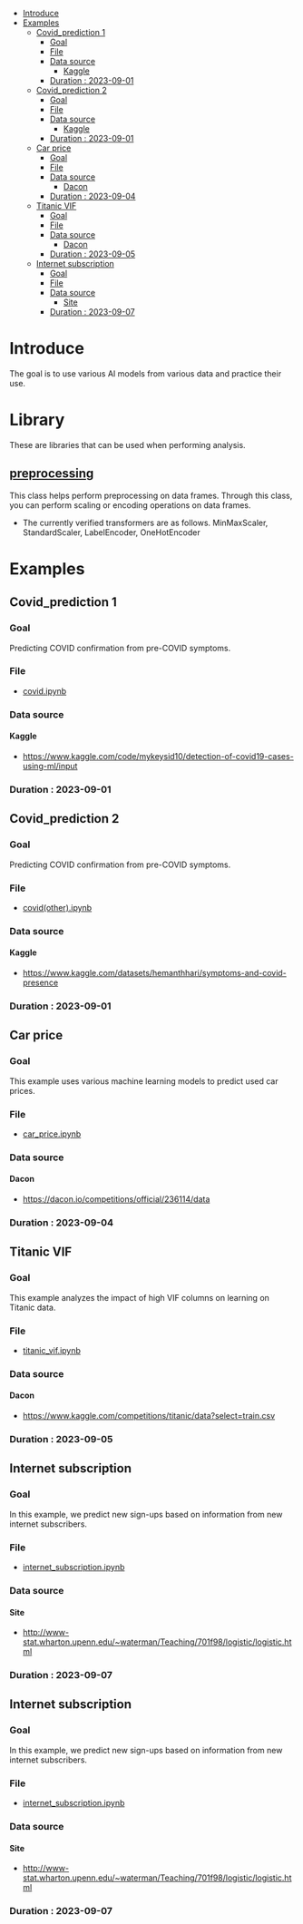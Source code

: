 - [Introduce](#introduce)
- [Examples](#examples)
  - [Covid\_prediction 1](#covid_prediction-1)
    - [Goal](#goal)
    - [File](#file)
    - [Data source](#data-source)
      - [Kaggle](#kaggle)
    - [Duration : 2023-09-01](#duration--2023-09-01)
  - [Covid\_prediction 2](#covid_prediction-2)
    - [Goal](#goal-1)
    - [File](#file-1)
    - [Data source](#data-source-1)
      - [Kaggle](#kaggle-1)
    - [Duration : 2023-09-01](#duration--2023-09-01-1)
  - [Car price](#car-price)
    - [Goal](#goal-2)
    - [File](#file-2)
    - [Data source](#data-source-2)
      - [Dacon](#dacon)
    - [Duration : 2023-09-04](#duration--2023-09-04)
  - [Titanic VIF](#titanic-vif)
    - [Goal](#goal-3)
    - [File](#file-3)
    - [Data source](#data-source-3)
      - [Dacon](#dacon-1)
    - [Duration : 2023-09-05](#duration--2023-09-05)
  - [Internet subscription](#internet-subscription)
    - [Goal](#goal-4)
    - [File](#file-4)
    - [Data source](#data-source-4)
      - [Site](#site)
    - [Duration : 2023-09-07](#duration--2023-09-07)

# Introduce
The goal is to use various AI models from various data and practice their use.

# Library
These are libraries that can be used when performing analysis.
## [preprocessing](https://github.com/tooha289/AI_Example/blob/main/Library/preprocessing.py)
This class helps perform preprocessing on data frames. Through this class, you can perform scaling or encoding operations on data frames.
* The currently verified transformers are as follows. MinMaxScaler, StandardScaler, LabelEncoder, OneHotEncoder

# Examples
## Covid_prediction 1 
### Goal
Predicting COVID confirmation from pre-COVID symptoms.

### File
* [covid.ipynb](https://github.com/tooha289/AI_Example/blob/main/covid(other_data).ipynb)

### Data source
#### Kaggle
* https://www.kaggle.com/code/mykeysid10/detection-of-covid19-cases-using-ml/input

### Duration : 2023-09-01

## Covid_prediction 2
### Goal
Predicting COVID confirmation from pre-COVID symptoms.

### File
* [covid(other).ipynb](https://github.com/tooha289/AI_Example/blob/main/covid(other_data).ipynb)

### Data source
#### Kaggle
* https://www.kaggle.com/datasets/hemanthhari/symptoms-and-covid-presence
  
### Duration : 2023-09-01

## Car price
### Goal
This example uses various machine learning models to predict used car prices.

### File
* [car_price.ipynb](https://github.com/tooha289/AI_Example/blob/main/car_price.ipynb)

### Data source
#### Dacon
* https://dacon.io/competitions/official/236114/data
  
### Duration : 2023-09-04

## Titanic VIF
### Goal
This example analyzes the impact of high VIF columns on learning on Titanic data.

### File
* [titanic_vif.ipynb](https://github.com/tooha289/AI_Example/blob/main/titanic_vif.ipynb)

### Data source
#### Dacon
* https://www.kaggle.com/competitions/titanic/data?select=train.csv

### Duration : 2023-09-05

## Internet subscription
### Goal
In this example, we predict new sign-ups based on information from new internet subscribers.

### File
* [internet_subscription.ipynb](https://github.com/tooha289/AI_Example/blob/main/internet_subscription.ipynb)

### Data source
#### Site
* http://www-stat.wharton.upenn.edu/~waterman/Teaching/701f98/logistic/logistic.html

### Duration : 2023-09-07

## Internet subscription
### Goal
In this example, we predict new sign-ups based on information from new internet subscribers.

### File
* [internet_subscription.ipynb](https://github.com/tooha289/AI_Example/blob/main/internet_subscription.ipynb)

### Data source
#### Site
* http://www-stat.wharton.upenn.edu/~waterman/Teaching/701f98/logistic/logistic.html

### Duration : 2023-09-07